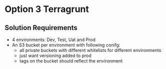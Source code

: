 # Option 3 Terragrunt

## Solution Requirements

- 4 environments: Dev, Test, Uat and Prod
- An S3 bucket per environment with following conifg:
    - all private buckets with different whitelists for different environments
    - just want versioning added to prod
    - tags on the bucket should reflect the environment



